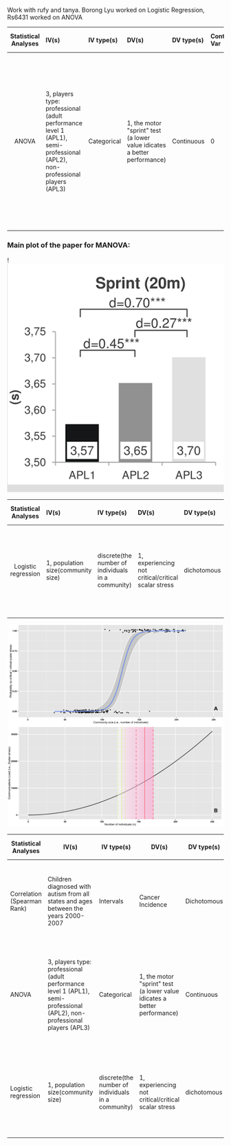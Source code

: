 Work with rufy and tanya. Borong Lyu worked on Logistic Regression, Rs6431 worked on ANOVA

|**Statistical Analyses**	|  **IV(s)**  |  **IV type(s)** |  **DV(s)**  |  **DV type(s)**  |  **Control Var** | **Control Var type**  | **Question to be answered** | **_H0_** | **Alpha** | **link to paper**| 
|:----------:|:----------|:------------|:-------------|:-------------|:------------|:------------- |:------------------|:----:|:-------:|:-------|
ANOVA| 3, players type: professional (adult performance level 1 (APL1), semi-professional (APL2), non-professional players (APL3) | Categorical | 1, the motor "sprint" test (a lower value idicates a better performance)| Continuous | 0 | None | 	Does motor predictors’ prognostic relevance can provide reliable objective information about future potential of talented player  |  The motor "sprint" test score of players who reached higher-level APL >= The motor "sprint" test score of players who reached lower-level APL | 0.001 | [The influence of speed abilities and technical skills in early adolescence on adult success in soccer: A long-term prospective analysis using ANOVA and SEM approaches](https://journals.plos.org/plosone/article?id=10.1371/journal.pone.0182211) | 


### Main plot of the paper for MANOVA: 

!![main plot](fcf44713631834754a5d7a4087de5147.png)










| **Statistical Analyses**	|  **IV(s)**  |  **IV type(s)** |  **DV(s)**  |  **DV type(s)**  |  **Control Var** | **Control Var type**  | **Question to be answered** | **_H0_** | **alpha** | **link to paper**| 
|:----------:|:----------|:------------|:-------------|:-------------|:------------|:------------- |:------------------|:----:|:-------:|:-------|
Logistic regression	| 1, population size(community size) | discrete(the number of individuals in a community) | 1, experiencing not critical/critical scalar stress| dichotomous | 1, None | None |The relationship between the possibilities of experiencing a critical level of scalar stress and population sizes.| There is no relationship between 'experiencing critical scalar stress' and 'population size'| 0.05 |https://journals.plos.org/plosone/article?id=10.1371/journal.pone.0091510#pone-0091510-g005|
  |||||||||
  
  
![main plot](plosologistic.png)


| **Statistical Analyses**    | **IV(s)**                                                                                                                  | **IV type(s)**                                     | **DV(s)**                                                                | **DV type(s)** | **Control Var** | **Control Var type** | **Question to be answered**                                                                                                      | **_H0_**                                                                                                                                      | **alpha** | **link to paper**                                                                              |
|-----------------------------|----------------------------------------------------------------------------------------------------------------------------|----------------------------------------------------|--------------------------------------------------------------------------|----------------|-----------------|----------------------|----------------------------------------------------------------------------------------------------------------------------------|-----------------------------------------------------------------------------------------------------------------------------------------------|-----------|------------------------------------------------------------------------------------------------|
| Correlation (Spearman Rank) | Children diagnosed with autism from all states and ages between the years 2000-2007                                        | Intervals                                          | Cancer Incidence                                                         | Dichotomous    | None             | None                  | To determine if significant correlations exist between the prevalence of autism and the incidence of cancer.                     | There may be an association between autism and specific forms of cancer.                                                                      | 0.05      | https://journals.plos.org/plosone/article/file?id=10.1371/journal.pone.0009372                 |
| ANOVA                       | 3, players type: professional (adult performance level 1 (APL1), semi-professional (APL2), non-professional players (APL3) | Categorical                                        | 1, the motor "sprint" test (a lower value idicates a better performance) | Continuous     | 0               | None                 | Does motor predictors’ prognostic relevance can provide reliable objective information about future potential of talented player | The motor "sprint" test score of players who reached higher-level APL >= The motor "sprint" test score of players who reached lower-level APL | 0.001     | https://journals.plos.org/plosone/article?id=10.1371/journal.pone.0182211                      |
| Logistic regression         | 1, population size(community size)                                                                                         | discrete(the number of individuals in a community) | 1, experiencing not critical/critical scalar stress                      | dichotomous    | 1, None         | None                 | The relationship between the possibilities of experiencing a critical level of scalar stress and population sizes.               | There is no relationship between 'experiencing critical scalar stress' and 'population size'                                                  | 0.05      | https://journals.plos.org/plosone/article?id=10.1371/journal.pone.0091510#pone-0091510-g005%7C |

